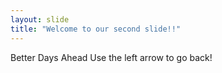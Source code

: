 ```yaml
---
layout: slide
title: "Welcome to our second slide!!"
---
```

Better Days Ahead
Use the left arrow to go back!
